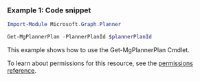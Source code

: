 ### Example 1: Code snippet

```powershellImport-Module Microsoft.Graph.Planner

Get-MgPlannerPlan -PlannerPlanId $plannerPlanId
```
This example shows how to use the Get-MgPlannerPlan Cmdlet.
To learn about permissions for this resource, see the [permissions reference](/graph/permissions-reference).

